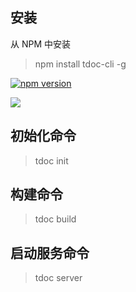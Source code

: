 ## 安装

从 NPM 中安装

> npm install tdoc-cli -g

[![npm version](https://badge.fury.io/js/tdoc-cli.svg)](http://badge.fury.io/js/tdoc-cli)

![](https://nodei.co/npm/tdoc-cli.png?downloads=true&downloadRank=true&stars=true)

## 初始化命令

> tdoc init



## 构建命令

> tdoc build



## 启动服务命令

> tdoc server
